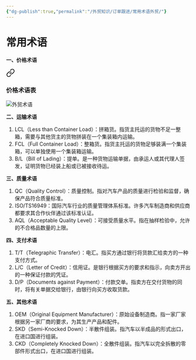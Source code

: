 ```yaml
---
{"dg-publish":true,"permalink":"/外贸知识/订单跟进/常用术语外贸/"}
---
```


# 常用术语

**一、价格术语**


<div class="transclusion internal-embed is-loaded"><a class="markdown-embed-link" href="////#" aria-label="Open link"><svg xmlns="http://www.w3.org/2000/svg" width="24" height="24" viewBox="0 0 24 24" fill="none" stroke="currentColor" stroke-width="2" stroke-linecap="round" stroke-linejoin="round" class="svg-icon lucide-link"><path d="M10 13a5 5 0 0 0 7.54.54l3-3a5 5 0 0 0-7.07-7.07l-1.72 1.71"></path><path d="M14 11a5 5 0 0 0-7.54-.54l-3 3a5 5 0 0 0 7.07 7.07l1.71-1.71"></path></svg></a><div class="markdown-embed">



### 价格术语表

![外贸术语](https://i.postimg.cc/pdnMgc31/image.jpg)


</div></div>


**二、运输术语**

1. LCL（Less than Container Load）：拼箱货。指货主托运的货物不足一整箱，需要与其他货主的货物拼装在一个集装箱内运输。
2. FCL（Full Container Load）：整箱货。指货主托运的货物足够装满一个集装箱，可以单独使用一个集装箱运输。
3. B/L（Bill of Lading）：提单。是一种货物运输单据，由承运人或其代理人签发，证明货物已经装上船或已被接收待运。

**三、质量术语**

1. QC（Quality Control）：质量控制。指对汽车产品的质量进行检验和监督，确保产品符合质量标准。
2. ISO/TS16949：国际汽车行业的质量管理体系标准。许多汽车制造商和供应商都要求其合作伙伴通过该标准认证。
3. AQL（Acceptable Quality Level）：可接受质量水平。指在抽样检验中，允许的不合格品数量的上限。

**四、支付术语**

1. T/T（Telegraphic Transfer）：电汇。指买方通过银行将货款汇给卖方的一种支付方式。
2. L/C（Letter of Credit）：信用证。是银行根据买方的要求和指示，向卖方开出的一种保证付款的凭证。
3. D/P（Documents against Payment）：付款交单。指卖方在交付货物的同时，将有关单据交给银行，由银行向买方收取货款。

**五、其他术语**

1. OEM（Original Equipment Manufacturer）：原始设备制造商。指一家厂家根据另一家厂商的要求，为其生产产品和配件。
2. SKD（Semi-Knocked Down）：半散件组装。指汽车以半成品的形式出口，在进口国进行组装。
3. CKD（Completely Knocked Down）：全散件组装。指汽车以完全拆散的零部件形式出口，在进口国进行组装。

